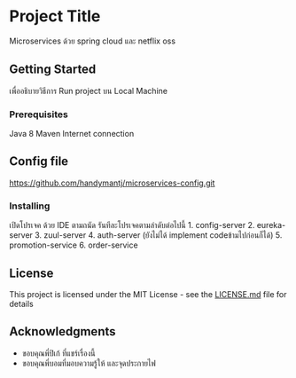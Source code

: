 # Project Title

Microservices ด้วย spring cloud และ netflix oss

## Getting Started
เพื่ออธิบายวิธีการ Run project บน Local Machine

### Prerequisites

Java 8
Maven
Internet connection

## Config file
https://github.com/handymantj/microservices-config.git

### Installing

เปิดโปรเจค ด้วย IDE ตามถนัด รันทีละโปรเจคตามลำดับต่อไปนี้
	1. config-server 
	2. eureka-server 
	3. zuul-server
	4. auth-server (ยังไม่ได้ implement codeข้ามไปก่อนก็ได้) 
	5. promotion-service
	6. order-service

## License

This project is licensed under the MIT License - see the [LICENSE.md](LICENSE.md) file for details

## Acknowledgments

* 	ขอบคุณพี่ปิเก้ ที่แชร์เรื่องนี้
*	ขอบคุณพี่บอมที่มอบความรู้ให้ และจุดประกายไฟ






